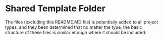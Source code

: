 # Shared Template Folder

The files (excluding this README.MD file) is potentially added to all project types, and they been determined that no matter the type, the basic structure of these files is similar enough where it should be included.